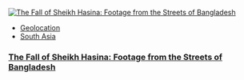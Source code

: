 [![The Fall of Sheikh Hasina: Footage from the Streets of Bangladesh](https://www.bellingcat.com/app/uploads/2024/08/2024-08-05T000000Z_1988982528_MT1NURPHO000OR6QWL_RTRMADP_3_SOCIAL-ISSUE-BANGLADESH-1200x800.jpg)](https://www.bellingcat.com/news/2024/08/07/bangladesh-overthrow-resignation-sheikh-hasina-footage-open-source/)

*   [Geolocation](/tag/geolocation)
*   [South Asia](/tag/south-asia)

### [The Fall of Sheikh Hasina: Footage from the Streets of Bangladesh](https://www.bellingcat.com/news/2024/08/07/bangladesh-overthrow-resignation-sheikh-hasina-footage-open-source/)